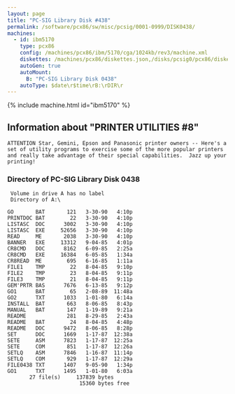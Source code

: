 ```yaml
---
layout: page
title: "PC-SIG Library Disk #438"
permalink: /software/pcx86/sw/misc/pcsig/0001-0999/DISK0438/
machines:
  - id: ibm5170
    type: pcx86
    config: /machines/pcx86/ibm/5170/cga/1024kb/rev3/machine.xml
    diskettes: /machines/pcx86/diskettes.json,/disks/pcsig0/pcx86/diskettes.json
    autoGen: true
    autoMount:
      B: "PC-SIG Library Disk 0438"
    autoType: $date\r$time\rB:\rDIR\r
---
```


{% include machine.html id="ibm5170" %}

## Information about "PRINTER UTILITIES #8"

    ATTENTION Star, Gemini, Epson and Panasonic printer owners -- Here's a
    set of utility programs to exercise some of the more popular printers
    and really take advantage of their special capabilities.  Jazz up your
    printing!

### Directory of PC-SIG Library Disk 0438

     Volume in drive A has no label
     Directory of A:\

    GO       BAT       121   3-30-90   4:10p
    PRINTDOC BAT        22   3-30-90   4:10p
    LISTASC  DOC      3002   3-30-90   4:10p
    LISTASC  EXE     52656   3-30-90   4:10p
    READ     ME       2038   3-30-90   4:10p
    BANNER   EXE     13312   9-04-85   4:01p
    CR8CMD   DOC      8162   6-09-85   2:25a
    CR8CMD   EXE     16384   6-05-85   1:34a
    CR8READ  ME        695   6-16-85   1:11a
    FILE1    TMP        22   8-04-85   9:10p
    FILE2    TMP        23   8-04-85   9:11p
    FILE3    TMP        21   8-04-85   9:11p
    GEM'PRTR BAS      7676   6-13-85   9:12p
    GO1      BAT        65   2-08-89  11:48a
    GO2      TXT      1033   1-01-80   6:14a
    INSTALL  BAT       663   8-06-85   8:43p
    MANUAL   BAT       147   1-19-89   9:21a
    README             281   8-29-85   2:43a
    README   BAT        24   8-04-85   4:48p
    README   DOC      9472   8-06-85   8:28p
    SET      DOC      1669   1-17-87  12:38a
    SETE     ASM      7823   1-17-87  12:25a
    SETE     COM       851   1-17-87  12:26a
    SETLQ    ASM      7846   1-16-87  11:14p
    SETLQ    COM       929   1-17-87  12:29a
    FILE0438 TXT      1407   9-05-90   1:34p
    GO1      TXT      1495   1-01-80   6:03a
           27 file(s)     137839 bytes
                           15360 bytes free
